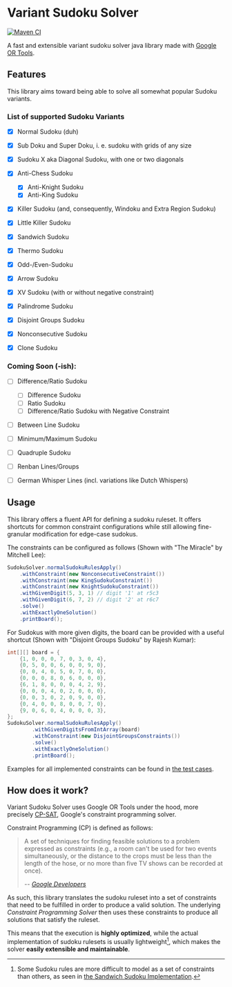 # Variant Sudoku Solver
[![Maven CI](https://github.com/CapOfCave/sudoku-solver/actions/workflows/ci.yml/badge.svg)](https://github.com/CapOfCave/sudoku-solver/actions/workflows/ci.yml)

A fast and extensible variant sudoku solver java library made with [Google OR Tools](https://developers.google.com/optimization).

## Features

This library aims toward being able to solve all somewhat popular Sudoku variants.

### List of supported Sudoku Variants

- [x] Normal Sudoku (duh)
- [x] Sub Doku and Super Doku, i. e. sudoku with grids of any size 
- [x] Sudoku X aka Diagonal Sudoku, with one or two diagonals
- [x] Anti-Chess Sudoku
  - [x] Anti-Knight Sudoku
  - [x] Anti-King Sudoku
- [x] Killer Sudoku (and, consequently, Windoku and Extra Region Sudoku)
- [x] Little Killer Sudoku
- [x] Sandwich Sudoku
- [x] Thermo Sudoku
- [x] Odd-/Even-Sudoku
- [x] Arrow Sudoku
- [x] XV Sudoku (with or without negative constraint)
- [x] Palindrome Sudoku
- [x] Disjoint Groups Sudoku
- [x] Nonconsecutive Sudoku
- [x] Clone Sudoku


### Coming Soon (-ish):

- [ ] Difference/Ratio Sudoku
  - [ ] Difference Sudoku
  - [ ] Ratio Sudoku 
  - [ ] Difference/Ratio Sudoku with Negative Constraint
- [ ] Between Line Sudoku
- [ ] Minimum/Maximum Sudoku
- [ ] Quadruple Sudoku
- [ ] Renban Lines/Groups
- [ ] German Whisper Lines (incl. variations like Dutch Whispers)


## Usage

This library offers a fluent API for defining a sudoku ruleset. It offers shortcuts for common constraint configurations while still allowing fine-granular modification for edge-case sudokus.

The constraints can be configured as follows (Shown with "The Miracle" by Mitchell Lee):

```java
SudokuSolver.normalSudokuRulesApply()
    .withConstraint(new NonconsecutiveConstraint())
    .withConstraint(new KingSudokuConstraint())
    .withConstraint(new KnightSudokuConstraint())
    .withGivenDigit(5, 3, 1) // digit '1' at r5c3
    .withGivenDigit(6, 7, 2) // digit '2' at r6c7
    .solve()
    .withExactlyOneSolution()
    .printBoard();
```

For Sudokus with more given digits, the board can be provided with a useful shortcut (Shown with "Disjoint Groups Sudoku" by Rajesh Kumar):

```java
int[][] board = {
    {1, 0, 0, 0, 7, 0, 3, 0, 4},
    {0, 5, 0, 0, 6, 0, 0, 9, 0},
    {0, 0, 4, 0, 5, 0, 7, 0, 0},
    {0, 0, 0, 8, 0, 6, 0, 0, 0},
    {6, 1, 8, 0, 0, 0, 4, 2, 9},
    {0, 0, 0, 4, 0, 2, 0, 0, 0},
    {0, 0, 3, 0, 2, 0, 9, 0, 0},
    {0, 4, 0, 0, 8, 0, 0, 7, 0},
    {9, 0, 6, 0, 4, 0, 0, 0, 3},
};
SudokuSolver.normalSudokuRulesApply()
        .withGivenDigitsFromIntArray(board)
        .withConstraint(new DisjointGroupsConstraints())
        .solve()
        .withExactlyOneSolution()
        .printBoard();
```

Examples for all implemented constraints can be found in [the test cases](src/test/java/me/kecker/sudokusolver/constraints/variants).


## How does it work?

Variant Sudoku Solver uses Google OR Tools under the hood, more precisely [CP-SAT](https://developers.google.com/optimization/cp/cp_solver), Google's constraint programming solver.

Constraint Programming (CP) is defined as follows:

> A set of techniques for finding feasible solutions to a problem expressed as constraints (e.g., a room can't be used for two events simultaneously, or the distance to the crops must be less than the length of the hose, or no more than five TV shows can be recorded at once).
> 
> -- <cite>[Google Developers](https://developers.google.com/optimization/introduction/overview)</cite>

As such, this library translates the sudoku ruleset into a set of constraints that need to be fulfilled in order to produce a valid solution. The underlying _Constraint Programming Solver_ then uses these constraints to produce all solutions that satisfy the ruleset. 

This means that the execution is **highly optimized**, while the actual implementation of sudoku rulesets is usually lightweight[^1], which makes the solver **easily extensible and maintainable**.

[^1]: Some Sudoku rules are more difficult to model as a set of constraints than others, as seen in [the Sandwich Sudoku Implementation](src/main/java/me/kecker/sudokusolver/constraints/variants/SandwichConstraint.java).